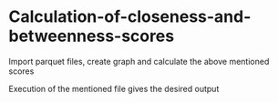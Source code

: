 # Calculation-of-closeness-and-betweenness-scores

Import parquet files, create graph and calculate the above mentioned scores

Execution of the mentioned file gives the desired output
